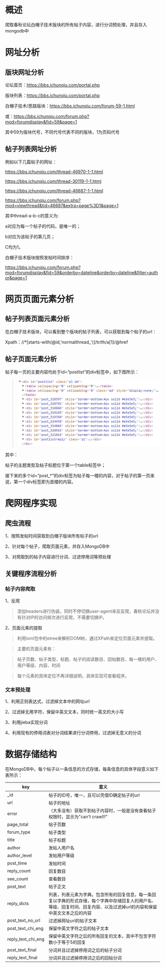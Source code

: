 # 概述
爬取春秋论坛白帽子技术版块的所有帖子内容，进行分词预处理，并且存入mongodb中

# 网址分析

## 版块网址分析

论坛首页：https://bbs.ichunqiu.com/portal.php

版块列表：https://bbs.ichunqiu.com/portal.php

白帽子技术/思路版块：https://bbs.ichunqiu.com/forum-59-1.html

或：https://bbs.ichunqiu.com/forum.php?mod=forumdisplay&fid=59&page=1

其中59为版块代号，不同代号代表不同的版块，1为页码代号

## 帖子列表网址分析

例如以下几篇帖子的网址：

https://bbs.ichunqiu.com/thread-46970-1-1.html

https://bbs.ichunqiu.com/thread-30119-1-1.html

https://bbs.ichunqiu.com/thread-46687-1-1.html

https://bbs.ichunqiu.com/forum.php?mod=viewthread&tid=46687&extra=page%3D1&page=1

其中thread-a-b-c的意义为:

a对应为每一个帖子的代码，是唯一的；

b对应为该帖子的第几页；

C均为1。

白帽子技术版块按照发帖时间排序：	

https://bbs.ichunqiu.com/forum.php?mod=forumdisplay&fid=59&orderby=dateline&orderby=dateline&filter=author&page=1

# 网页页面元素分析

## 帖子列表页面元素分析

在白帽子技术版块，可以看到整个版块的帖子列表，可以获取到每个帖子的url：

Xpath：//*[starts-with(@id,'normalthread_')]/tr/th/a[1]/@href

## 帖子页面元素分析

帖子每一页的主要内容均处于id=”postlist”的div标签中，如下图所示：

>![帖子页面结构](https://github.com/leslie-lss/ichunqiu/blob/master/image.png)

其中：

帖子的主题类型及帖子标题位于第一个table标签中；

接下来的多个id=”post_*”的div标签为帖子每一楼的内容，对于帖子的第一页来说，第一个div标签即为首楼的内容。

# 爬网程序实现

## 爬虫流程

1、按照发帖时间获取到白帽子版块所有帖子的url

2、针对每个帖子，爬取页面元素，并存入MongoDB中

3、对爬取到的帖子内容进行分词、过滤停用词等预处理

## 关键程序流程分析

### 帖子内容爬取

1、反爬

  >添加headers进行伪装，同时不停切换user-agent来反反爬，春秋论坛并没有针对IP的访问频次进行反爬，不需要切换IP。

2、页面元素的提取

  >利用lxml包中的etree来解析DOM树，通过XPath来定位页面元素并提取。

  >主要的页面元素有：

  >帖子页数、帖子类型、标题、帖子的阅读数目、回帖数目、每一楼的用户、用户等级、内容、时间

  >每个元素的具体定位不再详细说明，具体实现可查看程序。

### 文本预处理

1、利用正则表达式，过滤掉文本中的网址url

2、过滤掉无用字符，保留中英文文本，同时统一英文的大小写

3、利用jieba实现分词

4、利用现有的停用词表对分词结果进行分词停用，过滤掉无意义的分词

# 数据存储结构

在MongoDB中，每个帖子以一条信息的方式存储，每条信息的具体字段意义如下表所示：

key | 意义
-------- | --------
_id	| 帖子的ID号，唯一，且可以凭借ID确定帖子的url
url	| 帖子的地址
error	| （大多没有）获取不到帖子内容时，一般是没有查看帖子权限时，显示为"can't crawl!!"
page_total	| 帖子页数
forum_type	| 帖子类型
title	| 帖子标题
author	| 发帖人用户名
author_level	| 发帖用户等级
post_time	| 发帖时间
reply_count	| 回复数目
see_count	| 查看数目
post_text	| 帖子正文
reply_dicts	| 列表，列表元素为字典。包含所有的回复信息，每一条回复以字典的形式存储，每个字典中存储回复人的用户名、等级、回复时间、回复内容、以及过滤掉url的内容和保留中英文文本之后的内容
post_text_no_url	| 过滤掉网址url的帖子文本
post_text_chi_eng	| 保留中英文字符之后的帖子文本
reply_text_chi_eng	| 保留中英文字符之后的所有回复的文本，其中不包含字符数小于等于5的回复
post_text_final	 | 分词并且过滤掉停用词之后的帖子分词
reply_text_final	| 分词并且过滤掉停用词之后的回帖分词

